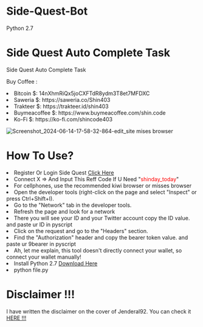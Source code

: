 # Side-Quest-Bot

Python 2.7

# Side Quest Auto Complete Task

<p>Side Quest Auto Complete Task</p>


Buy Coffee :
<li>Bitcoin $: 14nXhmRiQx5joCXFTdR8ydm3T8et7MFDXC</li>
<li>Saweria $: https://saweria.co/Shin403</li>
<li>Trakteer $: https://trakteer.id/shin403</li>
<li>Buymeacoffee $: https://www.buymeacoffee.com/shin.code</li>
<li>Ko-Fi $: https://ko-fi.com/shincode403</li>

![Screenshot_2024-06-14-17-58-32-864-edit_site mises browser](https://github.com/Jenderal92/Side-Quest-Bot/assets/59664965/2eb9bff7-24bf-4494-9993-f673ca4d709a)


# How To Use?

<li> Register Or Login Side Quest <a href="https://lb.backend-sidequest.rcade.game/">Click Here</a></li>
<li> Connect X => And Input This Reff Code If U Need "<font color=red>shinday_today</font>"</li>
<li> For cellphones, use the recommended kiwi browser or misses browser </li>
<li> Open the developer tools (right-click on the page and select "Inspect" or press Ctrl+Shift+I).</li>
<li> Go to the "Network" tab in the developer tools.</li>
<li>Refresh the page and look for a network</li>
<li> There you will see your ID and your Twitter account copy the ID value. and paste ur ID in pyscript</li>
<li>Click on the request and go to the "Headers" section.</li>
<li>Find the "Authorization" header and copy the bearer token value. and paste ur 9bearer in pyscript</li>

<li> Ah, let me explain, this tool doesn't directly connect your wallet, so connect your wallet manually!</li>

<li>Install Python 2.7 <a href="https://www.python.org/ftp/python/2.7.17/python-2.7.17.amd64.msi"> Download Here</a></li>
<li>python file.py</li>

# Disclaimer !!!

<p>I have written the disclaimer on the cover of Jenderal92. You can check it <a href="https://github.com/Jenderal92">HERE !!!</a></p>
